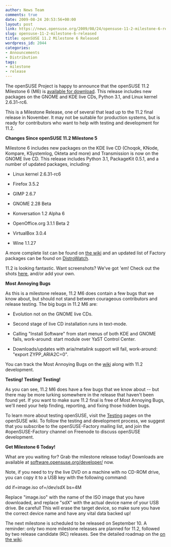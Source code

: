 ```yaml
---
author: News Team
comments: true
date: 2009-08-24 20:53:56+00:00
layout: post
link: https://news.opensuse.org/2009/08/24/opensuse-11-2-milestone-6-released/
slug: opensuse-11-2-milestone-6-released
title: openSUSE 11.2 Milestone 6 Released
wordpress_id: 2044
categories:
- Announcements
- Distribution
tags:
- milestone
- release
---
```


The openSUSE Project is happy to announce that the openSUSE 11.2 Milestone 6 (M6) is [available for download](http://software.opensuse.org/developer). This release includes new packages on the GNOME and KDE live CDs, Python 3.1, and Linux kernel 2.6.31-rc6.

This is a Milestone Release, one of several that lead up to the 11.2 final release in November. It may not be suitable for production systems, but is ready for contributors who want to help with testing and development for 11.2.

**Changes Since openSUSE 11.2 Milestone 5**

Milestone 6 includes new packages on the KDE live CD (Choqok, KNode, Kompare, KSystemlog, Okteta and more) and Transmission is now on the GNOME live CD. This release includes Python 3.1, PackageKit 0.5.1, and a number of updated packages, including:



	
  * Linux kernel 2.6.31-rc6

	
  * Firefox 3.5.2

	
  * GIMP 2.6.7

	
  * GNOME 2.28 Beta

	
  * Konversation 1.2 Alpha 6

	
  * OpenOffice.org 3.1.1 Beta 2

	
  * VirtualBox 3.0.4

	
  * Wine 1.1.27


A more complete list can be found on [the wiki](http://en.opensuse.org/Factory/News) and an updated list of Factory packages can be found on [DistroWatch](http://distrowatch.com/table.php?distribution=suse).

11.2 is looking fantastic. Want screenshots? We've got 'em! Check out the shots [here](http://en.opensuse.org/Screenshots/11.2_Milestones), and/or add your own.

**Most Annoying Bugs**

As this is a milestone release, 11.2 M6 does contain a few bugs that we know about, but should not stand between courageous contributors and release testing. The big bugs in 11.2 M6 are:



	
  * Evolution not on the GNOME live CDs.

	
  * Second stage of live CD installation runs in text-mode.

	
  * Calling "Install Software" from start menus of both KDE and GNOME fails, work-around: start module over YaST Control Center.

	
  * Downloads/updates with aria/metalink support will fail, work-around: "export ZYPP_ARIA2C=0".


You can track the Most Annoying Bugs on the [wiki](http://en.opensuse.org/Bugs:Most_Annoying_Bugs_11.2_dev) along with 11.2 development.

**Testing! Testing! Testing!**

As you can see, 11.2 M6 does have a few bugs that we know about -- but there may be more lurking somewhere in the release that haven't been found yet. If you want to make sure 11.2 final is free of Most Annoying Bugs, we'll need your help finding, reporting, and fixing those hidden bugs.

To learn more about testing openSUSE, visit the [Testing](http://en.opensuse.org/Testing/) pages on the openSUSE wiki. To follow the testing and development process, we suggest that you subscribe to the openSUSE-Factory mailing list, and join the #openSUSE-Factory channel on Freenode to discuss openSUSE development.

**Get Milestone 6 Today!**

What are you waiting for? Grab the milestone release today! Downloads are available at [software.opensuse.org/developer/](http://software.opensuse.org/developer/) now.

Note, if you need to try the live DVD on a machine with no CD-ROM drive, you can copy it to a USB key with the following command:

dd if=image.iso of=/dev/sdX bs=4M

Replace "image.iso" with the name of the ISO image that you have downloaded, and replace "sdX" with the actual device name of your USB drive. Be careful! This will erase the target device, so make sure you have the correct device name and have any vital data backed up!

The next milestone is scheduled to be released on September 10. A reminder: only two more milestone releases are planned for 11.2, followed by two release candidate (RC) releases. See the detailed roadmap on the [on the wiki](http://en.opensuse.org/Roadmap/11.2).
